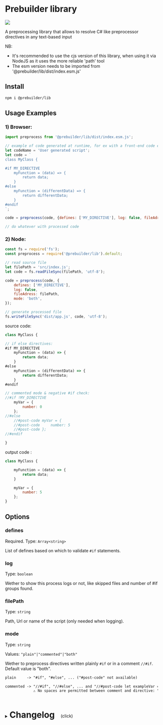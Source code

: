 # Prebuilder library

<p>
    <a href="https://www.npmjs.com/package/@prebuilder/lib" alt="Npm version">
        <img src="https://img.shields.io/npm/v/@prebuilder/lib">
    </a>
</p>

A preprocessing library that allows to resolve C# like preprocessor directives in any text-based input

NB: 
- It's recommended to use the cjs version of this library, when using it via NodeJS as it uses the more reliable 'path' tool
- The esm version needs to be imported from '@prebuilder/lib/dist/index.esm.js'

## Install

```sh
npm i @prebuilder/lib
```

## Usage Examples
### 1) Browser:
```js
import preprocess from '@prebuilder/lib/dist/index.esm.js';

// example of code generated at runtime, for ex with a front-end code editor
let codeName = 'User generated script';
let code = `
class MyClass {

#if MY_DIRECTIVE
    myFunction = (data) => {
        return data;
    }
#else
    myFunction = (differentData) => {
        return differentData;
    }
#endif
`;

code = preprocess(code, {defines: ['MY_DIRECTIVE'], log: false, fileAdress: codeName});

// do whatever with processed code
```
### 2) Node:
```js
const fs = require('fs');
const preprocess = require('@prebuilder/lib').default;

// read source file
let filePath = 'src/index.js';
let code = fs.readFileSync(filePath, 'utf-8');

code = preprocess(code, {
    defines: ['MY_DIRECTIVE'],
    log: false,
    fileAdress: filePath,
    mode: 'both',
});

// generate processed file
fs.writeFileSync('dist/app.js', code, 'utf-8');
```

source code:

```js
class MyClass {

// if else directives:
#if MY_DIRECTIVE
    myFunction = (data) => {
        return data;
    }
#else
    myFunction = (differentData) => {
        return differentData;
    }
#endif

// commented mode & negative #if check:
//#if !MY_DIRECTIVE
    myVar = {
        number: 0
    };
//#else
    //#post-code myVar = {
    //#post-code     number: 5
    //#post-code };
//#endif

}
```

output code :

```js
class MyClass {

    myFunction = (data) => {
        return data;
    }

    myVar = {
        number: 5
    };
}
```

## Options

### defines
Required. Type: `Array<string>`

List of defines based on which to validate `#if` statements.

### log
Type: `boolean`

Wether to show this process logs or not, like skipped files and number of #if groups found.

### filePath
Type: `string`

Path, Url or name of the script (only needed when logging).

### mode
Type: `string`

Values: `"plain"|"commented"|"both"`

Wether to preprocess directives written plainly `#if` or in a comment `//#if`. Default value is "both".
```txt
plain     -> "#if", "#else", ... ("#post-code" not available)

commented -> "//#if", "//#else", ... and "//#post-code let exampleVar = 5;"  
             ⚠ No spaces are permitted between comment and directive: "//#if" NOT "// #if"
```

<details>
<summary>
  <h1 style="display:inline-block">Changelog</h1>
  <span style="white-space: pre;">    (click)</span>
</summary>

### v 1.1
- Added negative #if check (#if !value)

### v 1.2
- Added include & exclude files option

### v 1.3
- Added optional debug logging

### v 1.3.1
- Improved log messages

### v1.3.3
Bugfixes:
- Incorrect code output when an if-else statement is unfulfilled

Changes:
- Added debug log info on each processed "if group"
- Better debug log formatting

### v1.4.0

- Separated processing functions from plugin in a separate library.
This allows for use with node & for other plugins.

### v1.5.0

- Browser support (esm version now doesn't use any node dependency)

### v1.6.0

- Added commented directives mode

### v1.6.2

- Lib refactor + log fixes

### v1.6.5

Bugfixes:
- Changed an export name to avoid any conflict with a default variable name
- Fixed bug when preprocessing without options.filename, while logging is disabled

### v1.6.6

- Optimized process by adding check to skip in case no directives is present

### v1.6.8

- 2 minor Bugfixes

</details>